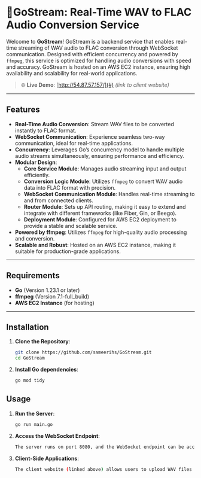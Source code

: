 # 🔄GoStream: Real-Time WAV to FLAC Audio Conversion Service

Welcome to **GoStream**! GoStream is a backend service that enables real-time streaming of WAV audio to FLAC conversion through WebSocket communication. Designed with efficient concurrency and powered by `ffmpeg`, this service is optimized for handling audio conversions with speed and accuracy. GoStream is hosted on an AWS EC2 instance, ensuring high availability and scalability for real-world applications.

> 🌐 **Live Demo**: [http://54.87.57.157/](#)   *(link to client website)*

---

## Features

- **Real-Time Audio Conversion**: Stream WAV files to be converted instantly to FLAC format.
- **WebSocket Communication**: Experience seamless two-way communication, ideal for real-time applications.
- **Concurrency**: Leverages Go’s concurrency model to handle multiple audio streams simultaneously, ensuring performance and efficiency.
- **Modular Design**:
  - **Core Service Module**: Manages audio streaming input and output efficiently.
  - **Conversion Logic Module**: Utilizes `ffmpeg` to convert WAV audio data into FLAC format with precision.
  - **WebSocket Communication Module**: Handles real-time streaming to and from connected clients.
  - **Router Module**: Sets up API routing, making it easy to extend and integrate with different frameworks (like Fiber, Gin, or Beego).
  - **Deployment Module**: Configured for AWS EC2 deployment to provide a stable and scalable service.
- **Powered by ffmpeg**: Utilizes `ffmpeg` for high-quality audio processing and conversion.
- **Scalable and Robust**: Hosted on an AWS EC2 instance, making it suitable for production-grade applications.

---

## Requirements

- **Go** (Version 1.23.1 or later)
- **ffmpeg** (Version 7.1-full_build)
- **AWS EC2 Instance** (for hosting)

---

## Installation

1. **Clone the Repository**:
   ```bash
   git clone https://github.com/sameerihs/GoStream.git
   cd GoStream

2. **Install Go dependencies**:
   ``` bash
   go mod tidy

## Usage

1. **Run the Server**:
   ```bash
   go run main.go

2. **Access the WebSocket Endpoint**:
   ``` bash
   The server runs on port 8080, and the WebSocket endpoint can be accessed at ws://<AWS-EC2-IP>:8080/ws.
3. **Client-Side Applications**:
   ```bash
   The client website (linked above) allows users to upload WAV files directly and receive FLAC conversions in real-time.
